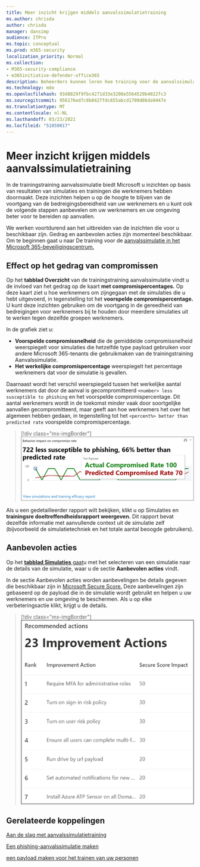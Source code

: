```yaml
---
title: Meer inzicht krijgen middels aanvalssimulatietraining
ms.author: chrisda
author: chrisda
manager: dansimp
audience: ITPro
ms.topic: conceptual
ms.prod: m365-security
localization_priority: Normal
ms.collection:
- M365-security-compliance
- m365initiative-defender-office365
description: Beheerders kunnen leren hoe training voor de aanvalssimulatie in het Microsoft 365-beveiligingscentrum van invloed is op werknemers en inzichten kunnen krijgen uit simulatie- en trainingsresultaten.
ms.technology: mdo
ms.openlocfilehash: 93d8829f9fbc4271d33e3208e5564529b4022fc3
ms.sourcegitcommit: 956176ed7c8b8427fdc655abcd1709d86da9447e
ms.translationtype: MT
ms.contentlocale: nl-NL
ms.lasthandoff: 03/23/2021
ms.locfileid: "51059017"
---
```

# <a name="gain-insights-through-attack-simulation-training"></a>Meer inzicht krijgen middels aanvalssimulatietraining

In de trainingstraining aanvalssimulatie biedt Microsoft u inzichten op basis van resultaten van simulaties en trainingen die werknemers hebben doormaakt. Deze inzichten helpen u op de hoogte te blijven van de voortgang van de bedreigingsbereidheid van uw werknemers en u kunt ook de volgende stappen aanbevelen om uw werknemers en uw omgeving beter voor te bereiden op aanvallen.

We werken voortdurend aan het uitbreiden van de inzichten die voor u beschikbaar zijn. Gedrag en aanbevolen acties zijn momenteel beschikbaar. Om te beginnen gaat u naar De training voor de [aanvalssimulatie in het Microsoft 365-beveiligingscentrum.](https://security.microsoft.com/attacksimulator?viewid=overview)

## <a name="behavior-impact-on-compromise-rate"></a>Effect op het gedrag van compromissen

Op het **tabblad Overzicht** van de trainingstraining aanvalssimulatie vindt u de invloed van het gedrag op de kaart **met compromispercentages.** Op deze kaart ziet u hoe werknemers om zijngegaan met de simulaties die u hebt uitgevoerd, in tegenstelling tot het **voorspelde compromispercentage.** U kunt deze inzichten gebruiken om de voortgang in de gereedheid van bedreigingen voor werknemers bij te houden door meerdere simulaties uit te werken tegen dezelfde groepen werknemers.

In de grafiek ziet u:

- **Voorspelde compromissnelheid** die de gemiddelde compromissnelheid weerspiegelt voor simulaties die hetzelfde type payload gebruiken voor andere Microsoft 365-tenants die gebruikmaken van de trainingstraining Aanvalssimulatie.
- **Het werkelijke compromispercentage** weerspiegelt het percentage werknemers dat voor de simulatie is gevallen.

Daarnaast wordt het verschil weerspiegeld tussen het werkelijke aantal werknemers dat door de aanval is gecompromitteerd `<number> less susceptible to phishing` en het voorspelde compromispercentage. Dit aantal werknemers wordt in de toekomst minder vaak door soortgelijke aanvallen gecompromitteerd, maar geeft aan hoe werknemers het over het algemeen hebben gedaan, in tegenstelling tot het `<percent%> better than predicted rate` voorspelde compromispercentage.

> [!div class="mx-imgBorder"]
> ![Behavior impact card on Attack simulation training overview](../../media/attack-sim-preview-behavior-impact-card.png)

Als u een gedetailleerder rapport wilt bekijken, klikt u op Simulaties en **trainingsre doeltreffendheidsrapport weergeven.** Dit rapport bevat dezelfde informatie met aanvullende context uit de simulatie zelf (bijvoorbeeld de simulatietechniek en het totale aantal beoogde gebruikers).

## <a name="recommended-actions"></a>Aanbevolen acties

Op het [ **tabblad Simulaties** gaat](https://security.microsoft.com/attacksimulator?viewid=simulations)u met het selecteren van een simulatie naar de details van de simulatie, waar u de sectie **Aanbevolen acties** vindt.

In de sectie Aanbevolen acties worden aanbevelingen be details gegeven die beschikbaar zijn in [Microsoft Secure Score.](https://docs.microsoft.com/microsoft-365/security/defender/microsoft-secure-score) Deze aanbevelingen zijn gebaseerd op de payload die in de simulatie wordt gebruikt en helpen u uw werknemers en uw omgeving te beschermen. Als u op elke verbeteringsactie klikt, krijgt u de details.

> [!div class="mx-imgBorder"]
> ![Sectie Aanbevelingsacties over training voor aanvalssimulatie](../../media/attack-sim-preview-recommended-actions.png)

## <a name="related-links"></a>Gerelateerde koppelingen

[Aan de slag met aanvalssimulatietraining](attack-simulation-training-get-started.md)

[Een phishing-aanvalssimulatie maken](attack-simulation-training.md)

[een payload maken voor het trainen van uw personen](attack-simulation-training-payloads.md)
